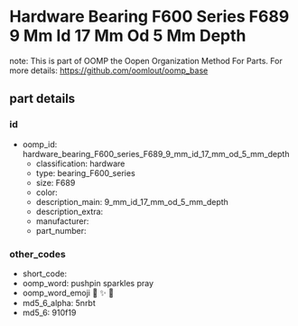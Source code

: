# Hardware Bearing F600 Series F689 9 Mm Id 17 Mm Od 5 Mm Depth  

note: This is part of OOMP the Oopen Organization Method For Parts. For more details: https://github.com/oomlout/oomp_base

##  part details





### id
* oomp_id: hardware_bearing_F600_series_F689_9_mm_id_17_mm_od_5_mm_depth
  * classification: hardware
  * type: bearing_F600_series
  * size: F689
  * color: 
  * description_main: 9_mm_id_17_mm_od_5_mm_depth
  * description_extra: 
  * manufacturer: 
  * part_number: 

### other_codes
* short_code: 
* oomp_word: pushpin sparkles pray
* oomp_word_emoji :pushpin: :sparkles: :pray:
* md5_6_alpha: 5nrbt
* md5_6: 910f19